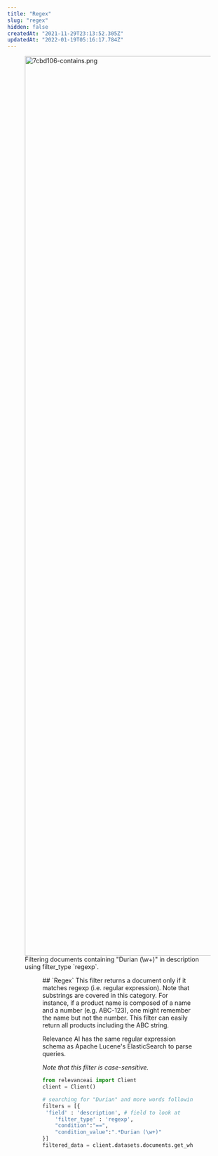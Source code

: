 ```yaml
---
title: "Regex"
slug: "regex"
hidden: false
createdAt: "2021-11-29T23:13:52.305Z"
updatedAt: "2022-01-19T05:16:17.784Z"
---
```

<figure>
<img src="https://files.readme.io/04e1816-7cbd106-contains.png" width="2048" alt="7cbd106-contains.png" />
<figcaption>Filtering documents containing "Durian (\w+)" in description using filter_type `regexp`.</figcaption>
<figure>
## `Regex`
This filter returns a document only if it matches regexp (i.e. regular expression). Note that substrings are covered in this category. For instance, if a product name is composed of a name and a number (e.g. ABC-123), one might remember the name but not the number. This filter can easily return all products including the ABC string.

Relevance AI has the same regular expression schema as Apache Lucene's ElasticSearch to parse queries.

*Note that this filter is case-sensitive.*
```python Python (SDK)
from relevanceai import Client
client = Client()

# searching for "Durian" and more words following and before
filters = [{
 'field' : 'description', # field to look at
	'filter_type' : 'regexp',
	"condition":"==",
	"condition_value":".*Durian (\w+)"
}]
filtered_data = client.datasets.documents.get_where(dataset_id, filters)
```
```python
```
